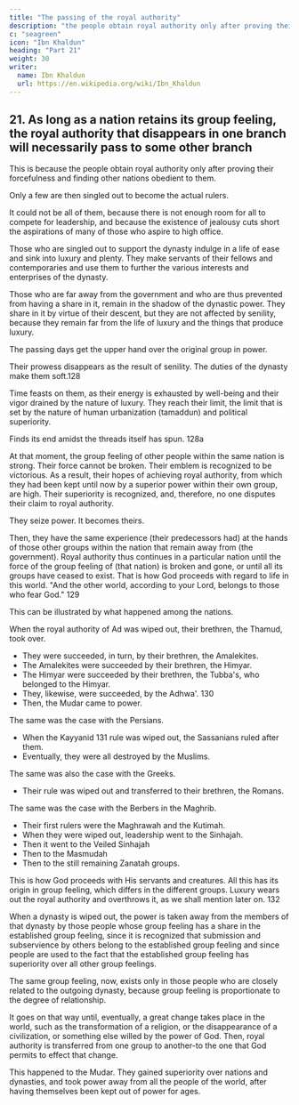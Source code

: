 ```yaml
---
title: "The passing of the royal authority"
description: "the people obtain royal authority only after proving their forcefulness and finding other nations obedient to them"
c: "seagreen"
icon: "Ibn Khaldun"
heading: "Part 21"
weight: 30
writer:
  name: Ibn Khaldun
  url: https://en.wikipedia.org/wiki/Ibn_Khaldun
---
```



## 21. As long as a nation retains its group feeling, the royal authority that disappears in one branch will necessarily pass to some other branch

This is because the people obtain royal authority only after proving their forcefulness and finding other nations obedient to them. 

Only a few are then singled out to become the actual rulers<!--  and to be directly connected with the throne -->. 

It could not be all of them, because there is not enough room for all to compete for leadership, and because the existence of jealousy cuts short the aspirations of many of those who aspire to high office.

Those who are singled out to support the dynasty indulge in a life of ease and sink into luxury and plenty. They make servants of their fellows and contemporaries and use them to further the various interests and enterprises of the dynasty. 

Those who are far away from the government and who are thus prevented from having a share in it, remain in the shadow of the dynastic power. They share in it by virtue of their descent, but they are not affected by senility, because they remain far from the life of luxury and the things that produce luxury.

The passing days get the upper hand over the original group in power.

Their prowess disappears as the result of senility. The duties of the dynasty make them soft.128 

Time feasts on them, as their energy is exhausted by well-being and their vigor drained by the nature of luxury. They reach their limit, the limit that is set by the nature of human urbanization (tamaddun) and political superiority.


Finds its end amidst the threads itself has spun. 128a

At that moment, the group feeling of other people within the same nation is strong. Their force cannot be broken. Their emblem is recognized to be victorious. As a result, their hopes of achieving royal authority, from which they had been kept until now by a superior power within their own group, are high. Their superiority is recognized, and, therefore, no one disputes their claim to royal authority. 

They seize power. It becomes theirs. 

Then, they have the same experience (their predecessors had) at the hands of those other groups within the nation that remain away from (the government). Royal authority thus continues in a particular nation until the force of the group feeling of (that nation) is broken and gone, or until all its groups have ceased to exist. That is how God proceeds with regard to life in this world. "And the other world, according to your Lord, belongs to those who fear God." 129

This can be illustrated by what happened among the nations. 

When the royal authority of Ad was wiped out, their brethren, the Thamud, took over. 
- They were succeeded, in turn, by their brethren, the Amalekites.
- The Amalekites were succeeded by their brethren, the Himyar.
- The Himyar were succeeded by their brethren, the Tubba's, who belonged to the Himyar.
- They, likewise, were succeeded, by the Adhwa'. 130 
- Then, the Mudar came to power.

The same was the case with the Persians. 
- When the Kayyanid 131 rule was wiped out, the Sassanians ruled after them. 
- Eventually, they were all destroyed by the Muslims. 

The same was also the case with the Greeks. 
- Their rule was wiped out and transferred to their brethren, the Romans. 

The same was the case with the Berbers in the Maghrib.
- Their first rulers were the Maghrawah and the Kutimah. 
- When they were wiped out, leadership went to the Sinhajah.
- Then it went to the Veiled Sinhajah
- Then to the Masmudah
- Then to the still remaining Zanatah groups.

This is how God proceeds with His servants and creatures. All this has its origin in group feeling, which differs in the different groups. Luxury wears out the royal authority and overthrows it, as we shall mention later on. 132 

When a dynasty is wiped out, the power is taken away from the members of that dynasty by those people whose group feeling has a share in the established group feeling, since it is recognized that submission and subservience by others belong to the established group feeling and since people are used to the fact that the established group feeling has superiority over all other group feelings. 

The same group feeling, now, exists only in those people who are closely related to the outgoing dynasty, because group feeling is proportionate to the degree of relationship. 

It goes on that way until, eventually, a great change takes place in the world, such as the transformation of a religion, or the disappearance of a civilization, or something else willed by the power of God. Then, royal authority is transferred from one group to another-to the one that God permits to effect that change. 

This happened to the Mudar. They gained superiority over nations and dynasties, and took power away from all the people of the world, after having themselves been kept out of power for ages.
